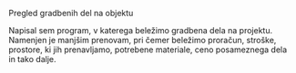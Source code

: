 Pregled gradbenih del na objektu

Napisal sem program, v katerega beležimo gradbena dela na projektu. Namenjen je manjšim prenovam, pri čemer beležimo proračun, stroške, prostore, ki jih prenavljamo, potrebene materiale, ceno posameznega dela in tako dalje.


